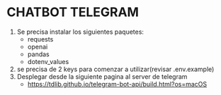 # CHATBOT TELEGRAM
1. Se precisa instalar los siguientes paquetes:
    - requests
    - openai
    - pandas
    - dotenv_values
2. se precisa de 2 keys para comenzar a utilizar(revisar .env.example)
3. Desplegar desde la siguiente pagina al server de telegram
    - https://tdlib.github.io/telegram-bot-api/build.html?os=macOS